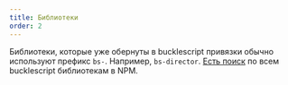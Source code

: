 ```yaml
---
title: Библиотеки
order: 2
---
```


Библиотеки, которые уже обернуты в bucklescript привязки обычно используют
префикс `bs-`. Например, `bs-director`. [Есть поиск](https://www.npmjs.com/search?q=keywords:bucklescript)
по всем bucklescript библиотекам в NPM.

